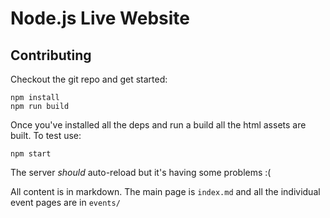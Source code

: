 # Node.js Live Website

## Contributing

Checkout the git repo and get started:

```
npm install
npm run build
```

Once you've installed all the deps and run a build all the html assets are built. To test use:

```
npm start
```

The server *should* auto-reload but it's having some problems :(
  
All content is in markdown. The main page is `index.md` and all the individual event 
pages are in `events/`
